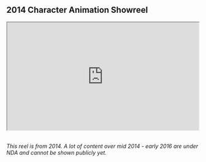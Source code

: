 <!-- ## The Story

Before my foray into the world of user experience, I worked as a character animator. I met some really awesome people and got to work on some projects that were even more so.

I worked on a lot of television shows, including the daytime emmy award nominated shows: Dragons - Riders of Berk, and Teenage Mutant Ninja Turtles. I had the opportunity to animate some iconic characters like Hiccup from 'How to Train Your Dragon', Puss from 'Puss in Boots', and the Ninja Turtles. I could talk about this forever, but showing is better than telling.

So without further ado... -->

## 2014 Character Animation Showreel

<div class="videoWrapper">
    <iframe src="https://player.vimeo.com/video/94683657" width="500" height="281" webkitallowfullscreen mozallowfullscreen allowfullscreen>
    </iframe>
</div>
&nbsp;

*This reel is from 2014. A lot of content over mid 2014 - early 2016 are under NDA and cannot be shown publicly yet.*
